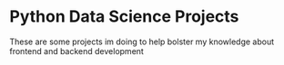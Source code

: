 # Python Data Science Projects
<p> These are some projects im doing to help bolster my knowledge about frontend and backend development </p>